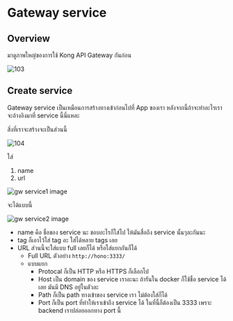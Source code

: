# Gateway service

## Overview

มาดูภาพใหญ่ของการใช้ Kong API Gateway กันก่อน

![103](/103.gif)

## Create service

Gateway service เป็นเหมือนการสร้างทางเข้าก่อนไปที่ App ของเรา
หลังจากนี้ถ้าจะทำอะไรเราจะอ้างอิงมาที่ service นี้นี่แหละ

สิ่งที่เราจะสร้างจะเป็นส่วนนี้

![104](/104.gif)

ใส่

1. name
2. url

![gw service1 image](/2.png)

จะได้แบบนี้

![gw service2 image](/3.png)

- name คือ ชื่อของ service นะ ชอบอะไรก็ใส่ไป ให้มันสื่อถึง service นั้นๆละกันนะ
- tag ก็เอาไว้ใส่ tag อะ ใส่ได้หลาย tags เลย
- URL ส่วนนี้จะใส่แบบ full เลยก็ได้ หรือใส่แยกกันก็ได้
  - Full URL ตัวอย่าง `http://hono:3333/`
  - แบบแยก
    - Protocal ก็เป็น HTTP หรือ HTTPS ก็เลือกไป
    - Host เป็น domain ของ service เราอะนะ ถ้ารันใน docker ก็ใช้ชื่อ service ได้เลย มันมี DNS อยู่ในตัวละ
    - Path ก็เป็น path ทางเข้าของ service เรา ไม่ต้องใส่ก็ได้
    - Port ก็เป็น port ที่ทำให้เราเข้าถึง service ได้ ในที่นี้ก็ต้องเป็น 3333 เพราะ backend เราปล่อยออกทาง port นี้
